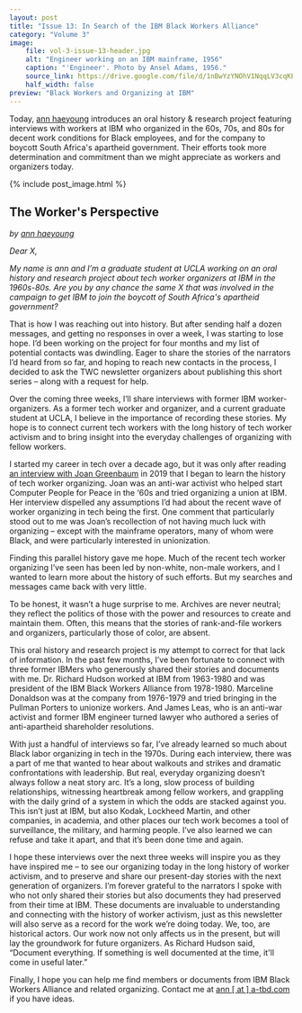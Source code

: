 ```yaml
---
layout: post
title: "Issue 13: In Search of the IBM Black Workers Alliance"
category: "Volume 3"
image:
    file: vol-3-issue-13-header.jpg
    alt: "Engineer working on an IBM mainframe, 1956"
    caption: "'Engineer'. Photo by Ansel Adams, 1956."
    source_link: https://drive.google.com/file/d/1nBwYzYNOhV1NqqLV3cqKEHheZDGNALRY/view
    half_width: false
preview: "Black Workers and Organizing at IBM"
---
```


Today, [ann haeyoung](https://a-tbd.com/) introduces an oral history & research project featuring interviews with workers at IBM who organized in the 60s, 70s, and 80s for decent work conditions for Black employees, and for the company to boycott South Africa's apartheid government. Their efforts took more determination and commitment than we might appreciate as workers and organizers today.

<!-- DO NOT remove the excerpt tag -->
<!--excerpt-->
<!-- remaining content goes below here -->

<!-- DO NOT remove the header image -->
{% include post_image.html %}

## The Worker's Perspective

_by [ann haeyoung](https://a-tbd.com/)_

_Dear X,_

_My name is ann and I’m a graduate student at UCLA working on an oral history and research project about tech worker organizers at IBM in the 1960s-80s. Are you by any chance the same X that was involved in the campaign to get IBM to join the boycott of South Africa's apartheid government?_

That is how I was reaching out into history. But after sending half a dozen messages, and getting no responses in over a week, I was starting to lose hope. I’d been working on the project for four months and my list of potential contacts was dwindling. Eager to share the stories of the narrators I’d heard from so far, and hoping to reach new contacts in the process, I decided to ask the TWC newsletter organizers about publishing this short series – along with a request for help. 

Over the coming three weeks, I’ll share interviews with former IBM worker-organizers. As a former tech worker and organizer, and a current graduate student at UCLA, I believe in the importance of recording these stories. My hope is to connect current tech workers with the long history of tech worker activism and to bring insight into the everyday challenges of organizing with fellow workers. 

I started my career in tech over a decade ago, but it was only after reading [an interview with Joan Greenbaum](https://logicmag.io/play/joan-greenbaum-on-the-early-days-of-tech-worker-organizing/) in 2019 that I began to learn the history of tech worker organizing. Joan was an anti-war activist who helped start Computer People for Peace in the ‘60s and tried organizing a union at IBM. Her interview dispelled any assumptions I’d had about the recent wave of worker organizing in tech being the first. One comment that particularly stood out to me was Joan’s recollection of not having much luck with organizing – except with the mainframe operators, many of whom were Black, and were particularly interested in unionization.

Finding this parallel history gave me hope. Much of the recent tech worker organizing I’ve seen has been led by non-white, non-male workers, and I wanted to learn more about the history of such efforts. But my searches and messages came back with very little. 

To be honest, it wasn’t a huge surprise to me. Archives are never neutral; they reflect the politics of those with the power and resources to create and maintain them. Often, this means that the stories of rank-and-file workers and organizers, particularly those of color, are absent.

This oral history and research project is my attempt to correct for that lack of information. In the past few months, I’ve been fortunate to connect with three former IBMers who generously shared their stories and documents with me. Dr. Richard Hudson worked at IBM from 1963-1980 and was president of the IBM Black Workers Alliance from 1978-1980. Marceline Donaldson was at the company from 1976-1979 and tried bringing in the Pullman Porters to unionize workers. And James Leas, who is an anti-war activist and former IBM engineer turned lawyer who authored a series of anti-apartheid shareholder resolutions.

With just a handful of interviews so far, I’ve already learned so much about Black labor organizing in tech in the 1970s. During each interview, there was a part of me that wanted to hear about walkouts and strikes and dramatic confrontations with leadership. But real, everyday organizing doesn’t always follow a neat story arc. It’s a long, slow process of building relationships, witnessing heartbreak among fellow workers, and grappling with the daily grind of a system in which the odds are stacked against you. This isn’t just at IBM, but also Kodak, Lockheed Martin, and other companies, in academia, and other places our tech work becomes a tool of surveillance, the military, and harming people. I’ve also learned we can refuse and take it apart, and that it’s been done time and again. 

I hope these interviews over the next three weeks will inspire you as they have inspired me – to see our organizing today in the long history of worker activism, and to preserve and share our present-day stories with the next generation of organizers. I’m forever grateful to the narrators I spoke with who not only shared their stories but also documents they had preserved from their time at IBM. These documents are invaluable to understanding and connecting with the history of worker activism, just as this newsletter will also serve as a record for the work we’re doing today. We, too, are historical actors. Our work now not only affects us in the present, but will lay the groundwork for future organizers. As Richard Hudson said, “Document everything. If something is well documented at the time, it'll come in useful later.”

Finally, I hope you can help me find members or documents from IBM Black Workers Alliance and related organizing. Contact me at [ann [ at ] a-tbd.com](mailto:ann@a-tbd.com) if you have ideas.
